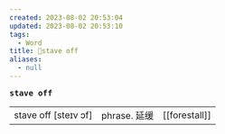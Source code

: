 ```yaml
---
created: 2023-08-02 20:53:04
updated: 2023-08-02 20:53:10
tags:
  - Word
title: 📖stave off
aliases:
  - null
---
```


<pre><strong>stave off</strong></pre>
|   |   |   |
|---|---|---|
|stave off [steɪv ɔf]|phrase. 延缓|[[forestall]]|